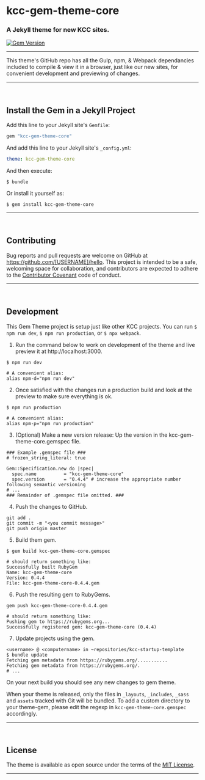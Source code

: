# kcc-gem-theme-core

### A Jekyll theme for new KCC sites.

[![Gem Version](https://badge.fury.io/rb/kcc-gem-theme-core.svg)](https://badge.fury.io/rb/kcc-gem-theme-core)

-----

This theme's GitHub repo has all the Gulp, npm, & Webpack dependancies included to compile & view it in a browser, just like our new sites, for convenient development and previewing of changes.

-----

<br>

## Install the Gem in a Jekyll Project

Add this line to your Jekyll site's `Gemfile`:

```ruby
gem "kcc-gem-theme-core"
```

And add this line to your Jekyll site's `_config.yml`:

```yaml
theme: kcc-gem-theme-core
```

And then execute:

    $ bundle

Or install it yourself as:

    $ gem install kcc-gem-theme-core


-----

<br>

## Contributing

Bug reports and pull requests are welcome on GitHub at https://github.com/[USERNAME]/hello. This project is intended to be a safe, welcoming space for collaboration, and contributors are expected to adhere to the [Contributor Covenant](http://contributor-covenant.org) code of conduct.

-----

<br>

## Development

This Gem Theme project is setup just like other KCC projects. You can run `$ npm run dev`, `$ npm run production`, or `$ npx webpack`.

1. Run the command below to work on development of the theme and live preview it at http://localhost:3000.

```shell
$ npm run dev

# A convenient alias:
alias npm-d="npm run dev"
```

2. Once satisfied with the changes run a production build and look at the preview to make sure everything is ok.

```shell
$ npm run production

# A convenient alias:
alias npm-p="npm run production"
```

3. (Optional) Make a new version release: Up the version in the kcc-gem-theme-core.gemspec file.

```shell
### Example .gemspec file ###
# frozen_string_literal: true

Gem::Specification.new do |spec|
  spec.name          = "kcc-gem-theme-core"
  spec.version       = "0.4.4" # increase the appropriate number following semantic versioning
# ...
### Remainder of .gemspec file omitted. ###
```

4. Push the changes to GitHub.

```shell
git add .
git commit -m "<you commit message>"
git push origin master
```

5. Build them gem.

```shell
$ gem build kcc-gem-theme-core.gemspec

# should return something like:
Successfully built RubyGem
Name: kcc-gem-theme-core
Version: 0.4.4
File: kcc-gem-theme-core-0.4.4.gem
```

6. Push the resulting gem to RubyGems.

```shell
gem push kcc-gem-theme-core-0.4.4.gem

# should return something like:
Pushing gem to https://rubygems.org...
Successfully registered gem: kcc-gem-theme-core (0.4.4)
```

7. Update projects using the gem.

```shell
<username> @ <computername> in ~repositories/kcc-startup-template
$ bundle update
Fetching gem metadata from https://rubygems.org/...........
Fetching gem metadata from https://rubygems.org/.
# ...
```

On your next build you should see any new changes to gem theme.

When your theme is released, only the files in `_layouts`, `_includes`, `_sass` and `assets` tracked with Git will be bundled.
To add a custom directory to your theme-gem, please edit the regexp in `kcc-gem-theme-core.gemspec` accordingly.

-----

<br>

## License

The theme is available as open source under the terms of the [MIT License](https://opensource.org/licenses/MIT).

-----
